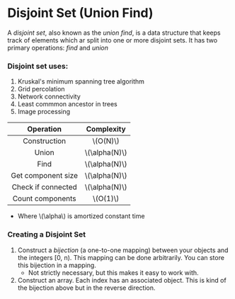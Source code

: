 # Disjoint Set (Union Find)

A *disjoint set*, also known as the *union find*, is a data structure that
keeps track of elements which ar split into one or more disjoint sets.  It has
two primary operations: *find* and *union*

### Disjoint set uses:
1. Kruskal's minimum spanning tree algorithm
1. Grid percolation
1. Network connectivity
1. Least commmon ancestor in trees
1. Image processing

| Operation | Complexity |
|:---:|:---:|
|Construction|\\(O(N)\\)|
|Union|\\(\alpha(N)\\)|
|Find|\\(\alpha(N)\\)|
|Get component size|\\(\alpha(N)\\)|
|Check if connected|\\(\alpha(N)\\)|
|Count components|\\(O(1)\\)|

* Where \\(\alpha\\) is amortized constant time

### Creating a Disjoint Set

1. Construct a _bijection_ (a one-to-one mapping) between your objects and the
   integers [0, n).  This mapping can be done arbitrarily.  You can store this
   bijection in a mapping.
    * Not strictly necessary, but this makes it easy to work with.
1. Construct an array.  Each index has an associated object.  This is kind of
   the bijection above but in the reverse direction.
